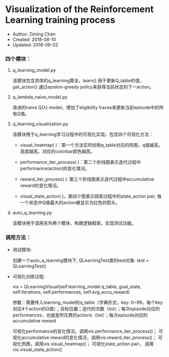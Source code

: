 # Visualization of the Reinforcement Learning training process

* Author: Ziming Chen
* Created: 2018-08-10
* Updated: 2018-09-02


### 四个模块：

1.	q_learning_model.py 
  
    该模块包含具体的q_learning算法，learn() 用于更新Q_table的值，get_action() 通过epsilon-greedy policy来获得当前状态的下一action。
    
2. q_lambda_naive_model.py

    改进的naive Q(λ) model，增加了eligibility traces来更新当前episode中的所有Q值。

2.	q_learning_visualization.py 

    该模块用于q_learning学习过程中的可视化实现。包含四个可视化方法：
    
    * visual_heatmap( )：第一个方法实时绘制q_table对应的热图，q值越高，高度越高，对应的colorbar颜色越高。

    * performance_iter_process( )：第二个折线图表示迭代过程中performance(action)的变化情况。
    
    * reward_iter_process( ): 第三个折线图表示迭代过程中accumulative reward的变化情况。

    * visual_state_action( )。第四个图表示探索过程中的state_action pair, 每一个状态中Q值最大的action被显示为红色的箭头。

3.	auto_q_learning.py 
    
    该模块用于调用另外两个模块，构建逻辑框架，实现测试功能。

### 调用方法：

* 测试模块:

  创建一个auto_q_learning模块下, QLearningTest类的test对象: test = QLearningTest()

* 可视化训练过程:

  vis = QLearningVisual(self.learning_model.q_table, goal_state, self.iterations, self.performances, self.avg_accu_reward)
  
  参数：需要传入learning_model的q_table（字典形式，key: 0~99，每个key对应4个action的Q值）；目标位置；迭代的次数（list）；每次episode对应的performances，也就是所花费的actions（list）；每次episode对应的accumulative reward
  
  可视化performance的变化情况，调用vis.performance_iter_process()；
  可视化accumulative reward的变化情况，调用vis.reward_iter_process()；
  可视化热图，调用vis.visual_heatmap()；
  可视化state_action pair， 调用vis.visual_state_action()

